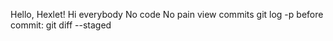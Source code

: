 Hello, Hexlet!
Hi everybody
No code No pain
view commits git log -p
before commit: git diff --staged
